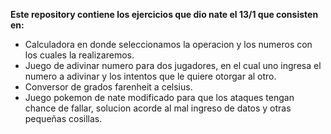 **Este repository contiene los ejercicios que dio nate el 13/1 que consisten en:**
* Calculadora en donde seleccionamos la operacion y los numeros con los cuales la realizaremos.
* Juego de adivinar numero para dos jugadores, en el cual uno ingresa el numero a adivinar y los intentos que le quiere otorgar al otro.
* Conversor de grados farenheit a celsius.
* Juego pokemon de nate modificado para que los ataques tengan chance de fallar, solucion acorde al mal ingreso de datos y otras pequeñas cosillas.